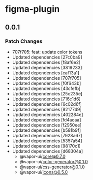 # figma-plugin

## 0.0.1

### Patch Changes

- 707f705: feat: update color tokens
- Updated dependencies [27c0ba9]
- Updated dependencies [f8af6e2]
- Updated dependencies [3819233]
- Updated dependencies [caf13a1]
- Updated dependencies [707f705]
- Updated dependencies [f0f643b]
- Updated dependencies [43cfefb]
- Updated dependencies [25c235e]
- Updated dependencies [716c1d6]
- Updated dependencies [6c02d6f]
- Updated dependencies [8217749]
- Updated dependencies [402284e]
- Updated dependencies [fd4acaa]
- Updated dependencies [f2950ee]
- Updated dependencies [b581b9f]
- Updated dependencies [7928a67]
- Updated dependencies [5357a54]
- Updated dependencies [98170c1]
- Updated dependencies [d68304a]
    - @vapor-ui/core@0.7.0
    - @vapor-ui/color-generator@0.1.0
    - @vapor-ui/css-generator@0.1.0
    - @vapor-ui/icons@0.5.0
